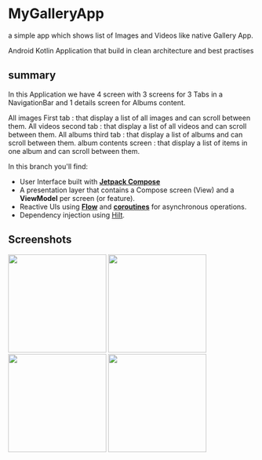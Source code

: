 # MyGalleryApp
a simple app which shows list of Images and Videos like native Gallery App.

Android Kotlin Application that build in clean architecture and best practises

## summary
In this Application we have 4 screen with 3 screens for 3 Tabs in a NavigationBar and 1 details screen for Albums content.

All images First tab : that display a list of all images and can scroll between them.
All videos second tab : that display a list of all videos and can scroll between them.
All albums third tab : that display a list of albums and can scroll between them.
album contents screen : that display a list of items in one album and can scroll between them.

In this branch you'll find:
*   User Interface built with **[Jetpack Compose](https://developer.android.com/jetpack/compose)**
*   A presentation layer that contains a Compose screen (View) and a **ViewModel** per screen (or feature).
*   Reactive UIs using **[Flow](https://developer.android.com/kotlin/flow)** and **[coroutines](https://kotlinlang.org/docs/coroutines-overview.html)** for asynchronous operations.
*   Dependency injection using [Hilt](https://developer.android.com/training/dependency-injection/hilt-android).

## Screenshots
<img src="https://github.com/ahmedshady68/MyGalleryApp/assets/8076006/cb00f527-3023-4225-9d98-5b6f90d849dc" width= "200">
<img src="https://github.com/ahmedshady68/MyGalleryApp/assets/8076006/d49d0ba3-a645-470c-86db-9ab5104ade73" width= "200">
<img src="https://github.com/ahmedshady68/MyGalleryApp/assets/8076006/72472452-d638-48c0-99ff-77c41a182e58" width= "200">
<img src="https://github.com/ahmedshady68/MyGalleryApp/assets/8076006/30fa0a97-b89d-4148-a043-c338cf3e961e" width= "200">






